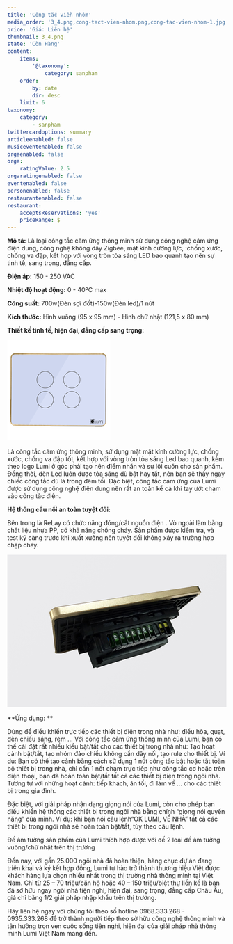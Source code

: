 ```yaml
---
title: 'Công tắc viền nhôm'
media_order: '3_4.png,cong-tact-vien-nhom.png,cong-tac-vien-nhom-1.jpg'
price: 'Giá: Liên hệ'
thumbnail: 3_4.png
state: 'Còn Hàng'
content:
    items:
        '@taxonomy':
            category: sanpham
    order:
        by: date
        dir: desc
    limit: 6
taxonomy:
    category:
        - sanpham
twittercardoptions: summary
articleenabled: false
musiceventenabled: false
orgaenabled: false
orga:
    ratingValue: 2.5
orgaratingenabled: false
eventenabled: false
personenabled: false
restaurantenabled: false
restaurant:
    acceptsReservations: 'yes'
    priceRange: $
---
```


**Mô tả:** Là loại công tắc cảm ứng thông minh sử dụng công nghệ cảm ứng điện dung, công nghệ không dây Zigbee, mặt kính cường lực, :chống xước, chống va đập, kết hợp với vòng tròn tỏa sáng LED bao quanh tạo nên sự tinh tế, sang trọng, đẳng cấp.

**Điện áp:** 150 - 250 VAC

**Nhiệt độ hoạt động:** 0 - 40ºC max

**Công suất:** 700w(Đèn sợi đốt)-150w(Đèn led)/1 nút

**Kích thước:** Hình vuông (95 x 95 mm) - Hình chữ nhật (121,5 x 80 mm)

**Thiết kế tinh tế, hiện đại, đẳng cấp sang trọng:**

![Công tắc viền nhôm](cong-tact-vien-nhom.png)

Là công tắc cảm ứng thông minh, sử dụng mặt mặt kính cường lực, chống xước, chống va đập tốt, kết hợp với vòng tròn tỏa sáng Led bao quanh, kèm theo logo Lumi ở góc phải tạo nên điểm nhấn và sự lôi cuốn cho sản phẩm. Đồng thời, đèn Led luôn được tỏa sáng dù bật hay tắt, nên bạn sẽ thấy ngay chiếc công tắc dù là trong đêm tối.  Đặc biệt, công tắc cảm ứng của Lumi được sử dụng công nghệ điện dung nên rất  an toàn kể cả khi tay ướt chạm vào công tắc điện.

**Hệ thống cầu nối  an toàn tuyệt đối:**

Bên trong là ReLay có chức năng đóng/cắt nguồn điện . Vỏ ngoài làm bằng chất liệu nhựa PP, có khả năng chống cháy. Sản phẩm được kiểm tra, và test kỹ càng trước khi xuất xưởng nên tuyệt đối không xảy ra trường hợp chập cháy.

![Công tắc viền nhôm](cong-tac-vien-nhom-1.jpg)

**Ứng dụng: **

Dùng để điều khiển trực tiếp các thiết bị điện trong nhà như: điều hòa, quạt, đèn chiếu sáng, rèm … Với công tắc cảm ứng thông minh của Lumi, bạn có thể cài đặt rất nhiều kiểu bật/tắt cho các thiết bị trong nhà như: Tạo hoạt cảnh bật/tắt, tạo nhóm đảo chiều không cần dây nối, tạo rule cho thiết bị. Ví dụ: Bạn có thể tạo cảnh bằng cách sử dụng 1 nút công tắc bật hoặc tắt toàn bộ thiết bị trong nhà, chỉ cần 1 nốt chạm trực tiếp như công tắc cơ hoặc trên điện thoại, bạn đã hoàn toàn bật/tắt tất cả các thiết bị điện trong ngôi nhà. Tương tự với những hoạt cảnh: tiếp khách, ăn tối, đi làm về … cho các thiết bị trong gia đình.

Đặc biệt, với giải pháp nhận dạng giọng nói của Lumi, còn cho phép bạn điều khiển hệ thống các thiết bị trong ngôi nhà bằng chính “giọng nói quyền năng” của mình. Ví dụ: khi bạn nói câu lệnh“OK LUMI, VỀ NHÀ” tất cả các thiết bị trong ngôi nhà sẽ hoàn toàn bật/tắt, tùy theo câu lệnh.

Đế âm tường sản phẩm của Lumi thích hợp được với đế 2 loại đế âm tường vuông/chữ nhật trên thị trường

Đến nay, với gần 25.000 ngôi nhà đã hoàn thiện, hàng chục dự án đang triển khai và ký kết hợp đồng, Lumi tự hào trở thành thương hiệu Việt được khách hàng lựa chọn nhiều nhất trong thị trường nhà thông minh tại Việt Nam. Chỉ từ 25 – 70 triệu/căn hộ hoặc 40 – 150 triệu/biệt thự liền kề là bạn đã sở hữu ngay ngôi nhà tiện nghi, hiện đại, sang trọng, đẳng cấp Châu Âu, giá chỉ bằng 1/2 giải pháp nhập khẩu trên thị trường.

Hãy liên hệ ngay với chúng tôi theo số hotline 0968.333.268 - 0935.333.268  để trở thành người tiếp theo sở hữu công nghệ thông minh và tận hưởng trọn vẹn cuộc sống tiện nghi, hiện đại của giải pháp nhà thông minh Lumi Việt Nam mang đến.
